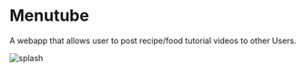 # Menutube

A webapp that allows user to post recipe/food tutorial videos to other Users.

![splash](../media/splash-gif.gif?raw=true)
